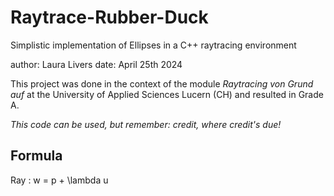# Raytrace-Rubber-Duck
Simplistic implementation of Ellipses in a C++ raytracing environment

author: Laura Livers
date: April 25th 2024

This project was done in the context of the module _Raytracing von Grund auf_ at the University of Applied Sciences Lucern (CH) 
and resulted in Grade A.

_This code can be used, but remember: credit, where credit's due!_

## Formula
Ray    : w = p + \lambda u
